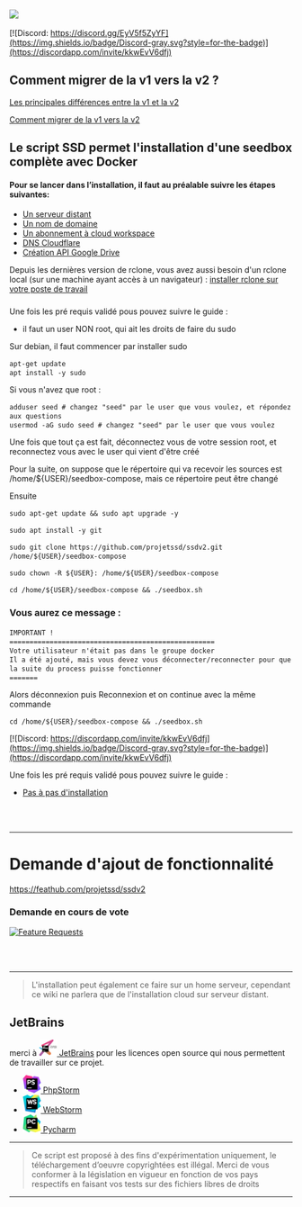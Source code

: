 <br /><img src="https://user-images.githubusercontent.com/64525827/107496602-ceddbb80-6b91-11eb-9a05-ac311eedf150.png" width="450">
<br />


[![Discord: https://discord.gg/EyV5f5ZyYF](https://img.shields.io/badge/Discord-gray.svg?style=for-the-badge)](https://discordapp.com/invite/kkwEvV6dfj)

## Comment migrer de la v1 vers la v2 ?

[Les principales différences entre la v1 et la v2](https://github.com/projetssd/ssdv2/wiki/Les-diff%C3%A9rences-entre-la-v1-et-la-v2)

[Comment migrer de la v1 vers la v2](https://github.com/projetssd/ssdv2/wiki/Comment-migrer-de-la-v1-vers-la-v2)


## Le script SSD permet l'installation d'une seedbox complète avec Docker

#### Pour se lancer dans l’installation, il faut au préalable suivre les étapes suivantes:
* [Un serveur distant](https://github.com/projetssd/ssdv2/wiki/Serveur)
* [Un nom de domaine](https://github.com/projetssd/ssdv2/wiki/Nom-de-domaine)
* [Un abonnement à cloud workspace](https://github.com/projetssd/ssdv2/wiki/Les-offres-Cloud-Google)
* [DNS Cloudflare](https://github.com/projetssd/ssdv2/wiki/Cloudflare)
* [Création API Google Drive](https://github.com/projetssd/ssdv2/wiki/Cr%C3%A9ation-API-Google)

Depuis les dernières version de rclone, vous avez aussi besoin d'un rclone local (sur une machine ayant accès à un navigateur) :  [installer rclone sur votre poste de travail](https://rclone.org/install/) 

###


Une fois les pré requis validé pous pouvez suivre le guide :  
* il faut un user NON root, qui ait les droits de faire du sudo

Sur debian, il faut commencer par installer sudo
``` 
apt-get update
apt install -y sudo
```

Si vous n'avez que root :
``` 
adduser seed # changez "seed" par le user que vous voulez, et répondez aux questions
usermod -aG sudo seed # changez "seed" par le user que vous voulez
```
Une fois que tout ça est fait, déconnectez vous de votre session root, et reconnectez vous avec le user qui vient d'être créé


Pour la suite, on suppose que le répertoire qui va recevoir les sources est /home/${USER}/seedbox-compose, mais ce répertoire peut être changé

Ensuite
```
sudo apt-get update && sudo apt upgrade -y
```
```
sudo apt install -y git
```
```
sudo git clone https://github.com/projetssd/ssdv2.git /home/${USER}/seedbox-compose
```
```
sudo chown -R ${USER}: /home/${USER}/seedbox-compose
```
```
cd /home/${USER}/seedbox-compose && ./seedbox.sh
```
### Vous aurez ce message : 
```
IMPORTANT !
===================================================
Votre utilisateur n'était pas dans le groupe docker
Il a été ajouté, mais vous devez vous déconnecter/reconnecter pour que la suite du process puisse fonctionner
=======
```
Alors déconnexion puis Reconnexion et on continue avec la même commande
```
cd /home/${USER}/seedbox-compose && ./seedbox.sh
```

[![Discord: https://discordapp.com/invite/kkwEvV6dfj](https://img.shields.io/badge/Discord-gray.svg?style=for-the-badge)](https://discordapp.com/invite/kkwEvV6dfj)


Une fois les pré requis validé pous pouvez suivre le guide :  
* [Pas à pas d'installation](https://github.com/projetssd/ssdv2/wiki/pas-%C3%A0-pas)


<br/><br/>

***

# Demande d'ajout de fonctionnalité 
https://feathub.com/projetssd/ssdv2

### Demande en cours de vote
[![Feature Requests](https://feathub.com/projetssd/ssdv2?format=svg)](https://feathub.com/projetssd/ssdv2)

<br/><br/>

***

> L'installation peut également ce faire sur un home serveur, cependant ce wiki ne parlera que de l'installation cloud sur serveur distant.

## JetBrains
merci à  [<img src="/images/jetbrains-training-partner.svg" alt="JetBrains" width="32"> JetBrains](http://www.jetbrains.com/) pour les licences open source qui nous permettent de travailler sur ce projet.

* [<img src="/images/icon-phpstorm.svg" alt="PhpStorm" width="32"> PhpStorm](http://www.jetbrains.com/phpstorm/)
* [<img src="/images/icon-webstorm.svg" alt="WebStorm" width="32"> WebStorm](http://www.jetbrains.com/webstorm/)
* [<img src="/images/icon-pycharm.svg" alt="Pycharm" width="32"> Pycharm](http://www.jetbrains.com/pycharm/)
***

> Ce script est proposé à des fins d'expérimentation uniquement, le téléchargement d’oeuvre copyrightées est illégal.
Merci de vous conformer à la législation en vigueur en fonction de vos pays respectifs en faisant vos tests sur des fichiers libres de droits
***
